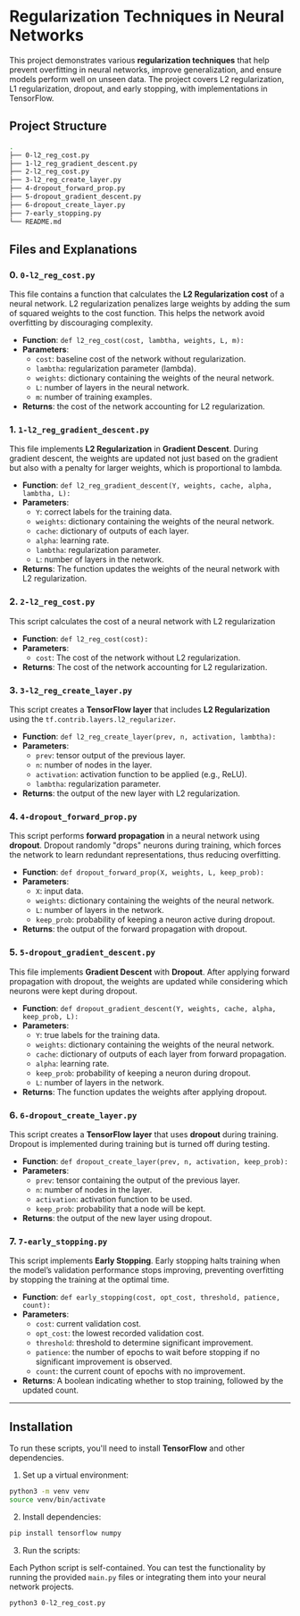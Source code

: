 # Regularization Techniques in Neural Networks

This project demonstrates various **regularization techniques** that help prevent overfitting in neural networks, improve generalization, and ensure models perform well on unseen data. The project covers L2 regularization, L1 regularization, dropout, and early stopping, with implementations in TensorFlow.

## Project Structure

```bash
.
├── 0-l2_reg_cost.py
├── 1-l2_reg_gradient_descent.py
├── 2-l2_reg_cost.py
├── 3-l2_reg_create_layer.py
├── 4-dropout_forward_prop.py
├── 5-dropout_gradient_descent.py
├── 6-dropout_create_layer.py
├── 7-early_stopping.py
└── README.md
```

## Files and Explanations

### 0. `0-l2_reg_cost.py`
This file contains a function that calculates the **L2 Regularization cost** of a neural network. L2 regularization penalizes large weights by adding the sum of squared weights to the cost function. This helps the network avoid overfitting by discouraging complexity.

- **Function**: `def l2_reg_cost(cost, lambtha, weights, L, m):`
- **Parameters**:
  - `cost`: baseline cost of the network without regularization.
  - `lambtha`: regularization parameter (lambda).
  - `weights`: dictionary containing the weights of the neural network.
  - `L`: number of layers in the neural network.
  - `m`: number of training examples.
- **Returns**: the cost of the network accounting for L2 regularization.

### 1. `1-l2_reg_gradient_descent.py`
This file implements **L2 Regularization** in **Gradient Descent**. During gradient descent, the weights are updated not just based on the gradient but also with a penalty for larger weights, which is proportional to lambda.

- **Function**: `def l2_reg_gradient_descent(Y, weights, cache, alpha, lambtha, L):`
- **Parameters**:
  - `Y`: correct labels for the training data.
  - `weights`: dictionary containing the weights of the neural network.
  - `cache`: dictionary of outputs of each layer.
  - `alpha`: learning rate.
  - `lambtha`: regularization parameter.
  - `L`: number of layers in the network.
- **Returns**: The function updates the weights of the neural network with L2 regularization.

### 2. `2-l2_reg_cost.py`
This script calculates the cost of a neural network with L2 regularization

- **Function**: `def l2_reg_cost(cost):`
- **Parameters**:
  - `cost`: The cost of the network without L2 regularization.
- **Returns**: The cost of the network accounting for L2 regularization.

### 3. `3-l2_reg_create_layer.py`
This script creates a **TensorFlow layer** that includes **L2 Regularization** using the `tf.contrib.layers.l2_regularizer`.

- **Function**: `def l2_reg_create_layer(prev, n, activation, lambtha):`
- **Parameters**:
  - `prev`: tensor output of the previous layer.
  - `n`: number of nodes in the layer.
  - `activation`: activation function to be applied (e.g., ReLU).
  - `lambtha`: regularization parameter.
- **Returns**: the output of the new layer with L2 regularization.

### 4. `4-dropout_forward_prop.py`
This script performs **forward propagation** in a neural network using **dropout**. Dropout randomly "drops" neurons during training, which forces the network to learn redundant representations, thus reducing overfitting.

- **Function**: `def dropout_forward_prop(X, weights, L, keep_prob):`
- **Parameters**:
  - `X`: input data.
  - `weights`: dictionary containing the weights of the neural network.
  - `L`: number of layers in the network.
  - `keep_prob`: probability of keeping a neuron active during dropout.
- **Returns**: the output of the forward propagation with dropout.

### 5. `5-dropout_gradient_descent.py`
This file implements **Gradient Descent** with **Dropout**. After applying forward propagation with dropout, the weights are updated while considering which neurons were kept during dropout.

- **Function**: `def dropout_gradient_descent(Y, weights, cache, alpha, keep_prob, L):`
- **Parameters**:
  - `Y`: true labels for the training data.
  - `weights`: dictionary containing the weights of the neural network.
  - `cache`: dictionary of outputs of each layer from forward propagation.
  - `alpha`: learning rate.
  - `keep_prob`: probability of keeping a neuron during dropout.
  - `L`: number of layers in the network.
- **Returns**: The function updates the weights after applying dropout.

### 6. `6-dropout_create_layer.py`
This script creates a **TensorFlow layer** that uses **dropout** during training. Dropout is implemented during training but is turned off during testing.

- **Function**: `def dropout_create_layer(prev, n, activation, keep_prob):`
- **Parameters**:
  - `prev`: tensor containing the output of the previous layer.
  - `n`: number of nodes in the layer.
  - `activation`: activation function to be used.
  - `keep_prob`: probability that a node will be kept.
- **Returns**: the output of the new layer using dropout.

### 7. `7-early_stopping.py`
This script implements **Early Stopping**. Early stopping halts training when the model’s validation performance stops improving, preventing overfitting by stopping the training at the optimal time.

- **Function**: `def early_stopping(cost, opt_cost, threshold, patience, count):`
- **Parameters**:
  - `cost`: current validation cost.
  - `opt_cost`: the lowest recorded validation cost.
  - `threshold`: threshold to determine significant improvement.
  - `patience`: the number of epochs to wait before stopping if no significant improvement is observed.
  - `count`: the current count of epochs with no improvement.
- **Returns**: A boolean indicating whether to stop training, followed by the updated count.

---

## Installation

To run these scripts, you'll need to install **TensorFlow** and other dependencies.

1. Set up a virtual environment:

```bash
python3 -m venv venv
source venv/bin/activate
```

2. Install dependencies:

```bash
pip install tensorflow numpy
```

3. Run the scripts:

Each Python script is self-contained. You can test the functionality by running the provided `main.py` files or integrating them into your neural network projects.

```bash
python3 0-l2_reg_cost.py
```